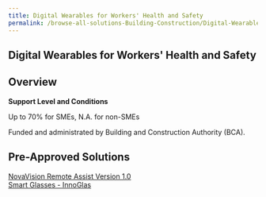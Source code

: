```yaml
---
title: Digital Wearables for Workers' Health and Safety
permalink: /browse-all-solutions-Building-Construction/Digital-Wearables-for-Workers-Health-and-Safety
---
```


## Digital Wearables for Workers' Health and Safety
## Overview

**Support Level and Conditions**

Up to 70% for SMEs, N.A. for non-SMEs

Funded and administrated by Building and Construction Authority (BCA).

## Pre-Approved Solutions

<a href='/productivity-solutions-grant/solutionrepo/solution2409' target='_blank'>NovaVision Remote Assist Version 1.0</a><br>
<a href='/productivity-solutions-grant/solutionrepo/solution2479' target='_blank'>Smart Glasses - InnoGlas</a><br>
